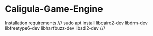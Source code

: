 # Caligula-Game-Engine
Installation requirements
///
sudo apt install libcairo2-dev libdrm-dev libfreetype6-dev libharfbuzz-dev libsdl2-dev
///